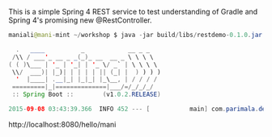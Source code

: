 This is a simple Spring 4 REST service to test understanding of Gradle and Spring 4's promising new @RestController.

```java
maniali@mani-mint ~/workshop $ java -jar build/libs/restdemo-0.1.0.jar 

  .   ____          _            __ _ _
 /\\ / ___'_ __ _ _(_)_ __  __ _ \ \ \ \
( ( )\___ | '_ | '_| | '_ \/ _` | \ \ \ \
 \\/  ___)| |_)| | | | | || (_| |  ) ) ) )
  '  |____| .__|_| |_|_| |_\__, | / / / /
 =========|_|==============|___/=/_/_/_/
 :: Spring Boot ::        (v1.0.2.RELEASE)

2015-09-08 03:43:39.366  INFO 452 --- [           main] com.parimala.demo.Application            : Starting Application on mani-mint with PID 452 (/home/maniali/workshop/build/libs/restdemo-0.1.0.jar started by maniali in /home/maniali/workshop)
```

http://localhost:8080/hello/mani
